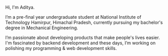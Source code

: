 Hi, I'm Aditya.

I’m a pre-final year undergraduate student at National Institute of Technology Hamirpur, Himachal Pradesh, currently pursuing my bachelor's degree in Mechanical Engineering.

I’m passionate about developing products that make people's lives easier. I'm fascinated by backend development and these days, I’m working on polishing my programming & web development skills.






